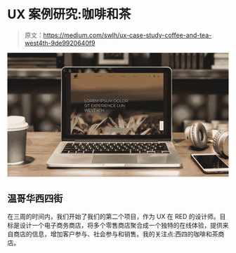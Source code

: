 # UX 案例研究:咖啡和茶

> 原文：<https://medium.com/swlh/ux-case-study-coffee-and-tea-west4th-9de9920640f9>

![](img/eb896af7f048bc147239b970f4a0179f.png)

## 温哥华西四街

在三周的时间内，我们开始了我们的第二个项目，作为 UX 在 RED 的设计师。目标是设计一个电子商务商店，将多个零售商店聚合成一个独特的在线体验，提供来自商店的信息，增加客户参与、社会参与和销售。我的关注点:西四的咖啡和茶商店。